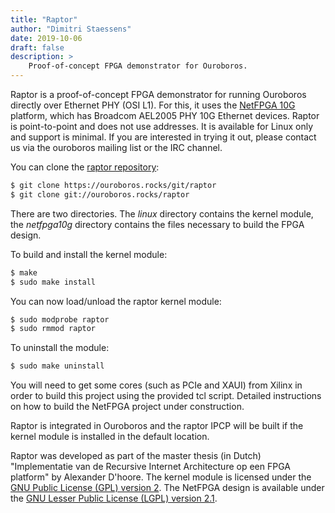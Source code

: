 ```yaml
---
title: "Raptor"
author: "Dimitri Staessens"
date: 2019-10-06
draft: false
description: >
    Proof-of-concept FPGA demonstrator for Ouroboros.
---
```


Raptor is a proof-of-concept FPGA demonstrator for running Ouroboros
directly over Ethernet PHY (OSI L1). For this, it uses the [NetFPGA
10G](http://netfpga.org/site/#/systems/3netfpga-10g/details/) platform,
which has Broadcom AEL2005 PHY 10G Ethernet devices. Raptor is
point-to-point and does not use addresses. It is available for Linux
only and support is minimal. If you are interested in trying it out,
please contact us via the ouroboros mailing list or the IRC channel.

You can clone the [raptor repository](/cgit/raptor/):

```bash
$ git clone https://ouroboros.rocks/git/raptor
$ git clone git://ouroboros.rocks/raptor
```

There are two directories. The *linux* directory contains the kernel
module, the *netfpga10g* directory contains the files necessary to build
the FPGA design.

To build and install the kernel module:

```bash
$ make
$ sudo make install
```

You can now load/unload the raptor kernel module:

```bash
$ sudo modprobe raptor
$ sudo rmmod raptor
```

To uninstall the module:

```bash
$ sudo make uninstall
```

You will need to get some cores (such as PCIe and XAUI) from Xilinx in
order to build this project using the provided tcl script. Detailed
instructions on how to build the NetFPGA project under construction.

Raptor is integrated in Ouroboros and the raptor IPCP will be built if
the kernel module is installed in the default location.

Raptor was developed as part of the master thesis (in Dutch)
"Implementatie van de Recursive Internet Architecture op een FPGA
platform" by Alexander D'hoore. The kernel module is licensed under
the [GNU Public License (GPL) version
2](https://www.gnu.org/licenses/old-licenses/gpl-2.0.html). The NetFPGA
design is available under the [GNU Lesser Public License (LGPL) version
2.1](https://www.gnu.org/licenses/old-licenses/lgpl-2.1.html).
